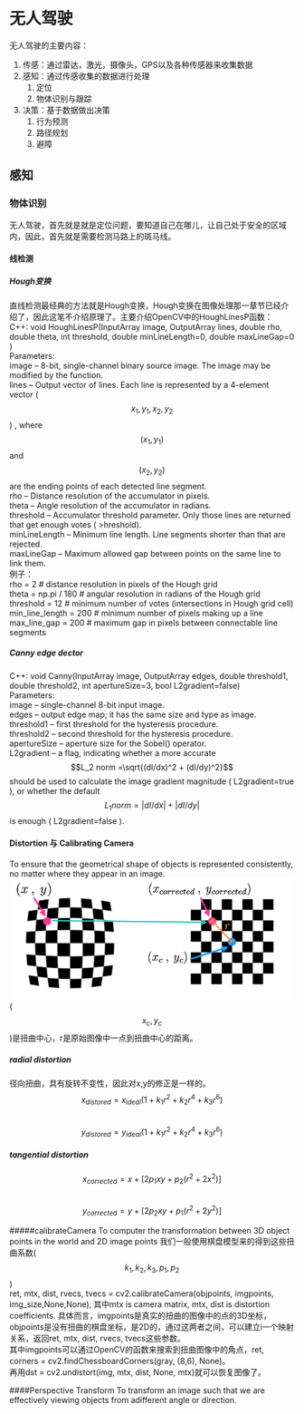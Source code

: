 # 无人驾驶

无人驾驶的主要内容：

1. 传感：通过雷达，激光，摄像头，GPS以及各种传感器来收集数据
2. 感知：通过传感收集的数据进行处理
   1. 定位
   2. 物体识别与跟踪
3. 决策：基于数据做出决策
   1. 行为预测
   2. 路径规划
   3. 避障

## 感知

### 物体识别

无人驾驶，首先就是就是定位问题，要知道自己在哪儿，让自己处于安全的区域内，因此，首先就是需要检测马路上的斑马线。

#### 线检测

##### Hough变换

直线检测最经典的方法就是Hough变换，Hough变换在图像处理那一章节已经介绍了，因此这笔不介绍原理了。主要介绍OpenCV中的HoughLinesP函数：  
C++: void HoughLinesP\(InputArray image, OutputArray lines, double rho, double theta, int threshold, double minLineLength=0, double maxLineGap=0 \)  
Parameters:  
image – 8-bit, single-channel binary source image. The image may be modified by the function.  
lines – Output vector of lines. Each line is represented by a 4-element vector  \($$x_1, y_1, x_2, y_2$$\) , where  $$(x_1,y_1)$$ and  $$(x_2, y_2)$$ are the ending points of each detected line segment.  
rho – Distance resolution of the accumulator in pixels.  
theta – Angle resolution of the accumulator in radians.  
threshold – Accumulator threshold parameter. Only those lines are returned that get enough votes \( &gt;hreshold\).  
minLineLength – Minimum line length. Line segments shorter than that are rejected.  
maxLineGap – Maximum allowed gap between points on the same line to link them.  
例子：  
rho = 2  \# distance resolution in pixels of the Hough grid  
theta = np.pi / 180  \# angular resolution in radians of the Hough grid  
threshold = 12  \# minimum number of votes \(intersections in Hough grid cell\)  
min\_line\_length = 200  \# minimum number of pixels making up a line  
max\_line\_gap = 200  \# maximum gap in pixels between connectable line segments

##### Canny edge dector

C++: void Canny\(InputArray image, OutputArray edges, double threshold1, double threshold2, int apertureSize=3, bool L2gradient=false\)  
Parameters:  
image – single-channel 8-bit input image.  
edges – output edge map; it has the same size and type as image.  
threshold1 – first threshold for the hysteresis procedure.  
threshold2 – second threshold for the hysteresis procedure.  
apertureSize – aperture size for the Sobel\(\) operator.  
L2gradient – a flag, indicating whether a more accurate  $$L_2 norm  =\sqrt{(dI/dx)^2 + (dI/dy)^2}$$ should be used to calculate the image gradient magnitude \( L2gradient=true \), or whether the default  $$ L_1 norm  =|dI/dx|+|dI/dy|  $$is enough \( L2gradient=false \).

#### Distortion 与 Calibrating Camera
To ensure that the geometrical shape of objects is represented consistently, no matter where they appear in an image.  
![](/assets/Distortion.png)  
\($$x_c,y_c$$\)是扭曲中心，r是原始图像中一点到扭曲中心的距离。

##### radial distortion

径向扭曲，具有旋转不变性，因此对x,y的修正是一样的。  
$$x_{distored} = x_{ideal}(1 + k_1 r^2 + k_2 r^4 + k_3 r^6)$$  
$$y_{distored} = y_{ideal}(1 + k_1 r^2 + k_2 r^4 + k_3 r^6)$$

##### tangential distortion

$$x_{corrected} = x + [2p_1 xy + p_2(r^2 + 2x^2)]$$  
$$y_{corrected} = y + [2p_2 xy +  p_1(r^2 + 2y^2)]$$

#####calibrateCamera
To computer the transformation between 3D object points in the world and 2D image points
我们一般使用棋盘模型来的得到这些扭曲系数\($$k_1,k_2,k_3,p_1,p_2$$\)   
ret, mtx, dist, rvecs, tvecs = cv2.calibrateCamera(objpoints, imgpoints, img\_size,None,None), 其中mtx is camera matrix, mtx, dist is distortion coefficients. 具体而言，imgpoints是真实的扭曲的图像中的点的3D坐标，objpoints是没有扭曲的棋盘坐标，是2D的，通过这两者之间，可以建立i一个映射关系，返回ret, mtx, dist, rvecs, tvecs这些参数。     
其中imgpoints可以通过OpenCV的函数来搜索到扭曲图像中的角点，ret, corners = cv2.findChessboardCorners(gray, (8,6), None)。    
再用dst = cv2.undistort(img, mtx, dist, None, mtx)就可以恢复图像了。  

####Perspective Transform
To transform an image such that we are effectively viewing objects from adifferent angle or direction.  

